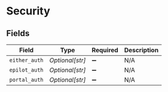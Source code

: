 # Security


## Fields

| Field              | Type               | Required           | Description        |
| ------------------ | ------------------ | ------------------ | ------------------ |
| `either_auth`      | *Optional[str]*    | :heavy_minus_sign: | N/A                |
| `epilot_auth`      | *Optional[str]*    | :heavy_minus_sign: | N/A                |
| `portal_auth`      | *Optional[str]*    | :heavy_minus_sign: | N/A                |